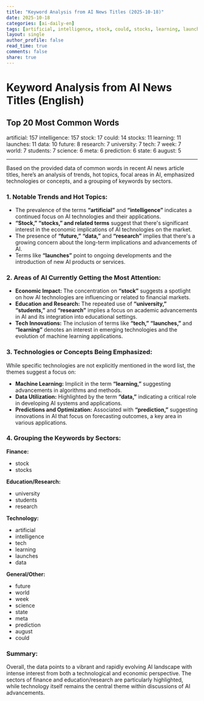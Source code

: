 ```yaml
---
title: "Keyword Analysis from AI News Titles (2025-10-18)"
date: 2025-10-18
categories: [ai-daily-en]
tags: [artificial, intelligence, stock, could, stocks, learning, launches, data, future, research, university, tech, week, world, students, science, meta, prediction, state, august]
layout: single
author_profile: false
read_time: true
comments: false
share: true
---
```


# Keyword Analysis from AI News Titles (English)

## Top 20 Most Common Words

artificial: 157
intelligence: 157
stock: 17
could: 14
stocks: 11
learning: 11
launches: 11
data: 10
future: 8
research: 7
university: 7
tech: 7
week: 7
world: 7
students: 7
science: 6
meta: 6
prediction: 6
state: 6
august: 5

---

Based on the provided data of common words in recent AI news article titles, here’s an analysis of trends, hot topics, focal areas in AI, emphasized technologies or concepts, and a grouping of keywords by sectors.

### 1. Notable Trends and Hot Topics:
- The prevalence of the terms **“artificial”** and **“intelligence”** indicates a continued focus on AI technologies and their applications.
- **“Stock,” “stocks,” and related terms** suggest that there's significant interest in the economic implications of AI technologies on the market.
- The presence of **“future,”** **“data,”** and **“research”** implies that there's a growing concern about the long-term implications and advancements of AI.
- Terms like **“launches”** point to ongoing developments and the introduction of new AI products or services.
  
### 2. Areas of AI Currently Getting the Most Attention:
- **Economic Impact:** The concentration on **“stock”** suggests a spotlight on how AI technologies are influencing or related to financial markets.
- **Education and Research:** The repeated use of **“university,”** **“students,”** and **“research”** implies a focus on academic advancements in AI and its integration into educational settings.
- **Tech Innovations:** The inclusion of terms like **“tech,”** **“launches,”** and **“learning”** denotes an interest in emerging technologies and the evolution of machine learning applications.

### 3. Technologies or Concepts Being Emphasized:
While specific technologies are not explicitly mentioned in the word list, the themes suggest a focus on:
- **Machine Learning:** Implicit in the term **“learning,”** suggesting advancements in algorithms and methods.
- **Data Utilization:** Highlighted by the term **“data,”** indicating a critical role in developing AI systems and applications.
- **Predictions and Optimization:** Associated with **“prediction,”** suggesting innovations in AI that focus on forecasting outcomes, a key area in various applications.

### 4. Grouping the Keywords by Sectors:

**Finance:**
- stock
- stocks

**Education/Research:** 
- university
- students
- research

**Technology:**
- artificial
- intelligence
- tech
- learning
- launches
- data

**General/Other:**
- future
- world
- week
- science
- state
- meta
- prediction
- august
- could 

### Summary:
Overall, the data points to a vibrant and rapidly evolving AI landscape with intense interest from both a technological and economic perspective. The sectors of finance and education/research are particularly highlighted, while technology itself remains the central theme within discussions of AI advancements.
